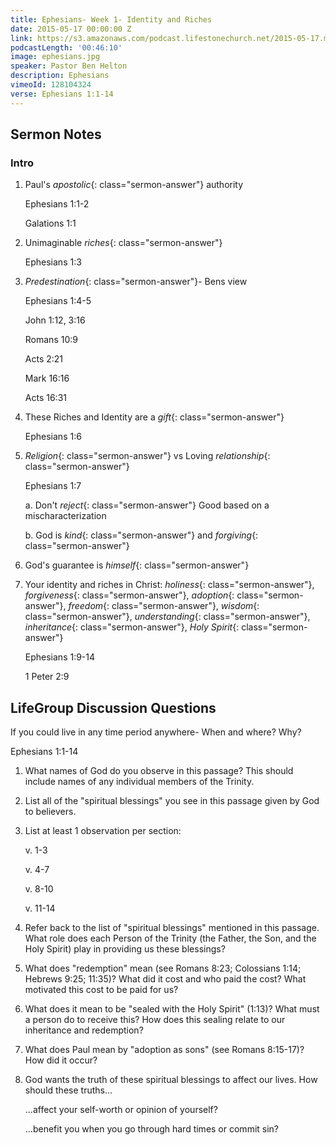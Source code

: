 ```yaml
---
title: Ephesians- Week 1- Identity and Riches
date: 2015-05-17 00:00:00 Z
link: https://s3.amazonaws.com/podcast.lifestonechurch.net/2015-05-17.mp3
podcastLength: '00:46:10'
image: ephesians.jpg
speaker: Pastor Ben Helton
description: Ephesians
vimeoId: 128104324
verse: Ephesians 1:1-14
---
```


## Sermon Notes

### Intro

1. Paul's *apostolic*{: class="sermon-answer"} authority

    Ephesians 1:1-2

    Galations 1:1

1. Unimaginable *riches*{: class="sermon-answer"}

    Ephesians 1:3

1. *Predestination*{: class="sermon-answer"}- Bens view

    Ephesians 1:4-5

    John 1:12, 3:16

    Romans 10:9

    Acts 2:21

    Mark 16:16

    Acts 16:31

1. These Riches and Identity are a *gift*{: class="sermon-answer"}

    Ephesians 1:6

1. *Religion*{: class="sermon-answer"} vs Loving *relationship*{: class="sermon-answer"}

    Ephesians 1:7

    a. Don't *reject*{: class="sermon-answer"} Good based on a mischaracterization

    b. God is *kind*{: class="sermon-answer"} and *forgiving*{: class="sermon-answer"}

1. God's guarantee is *himself*{: class="sermon-answer"}

1. Your identity and riches in Christ: *holiness*{: class="sermon-answer"}, *forgiveness*{: class="sermon-answer"}, *adoption*{: class="sermon-answer"}, *freedom*{: class="sermon-answer"}, *wisdom*{: class="sermon-answer"}, *understanding*{: class="sermon-answer"}, *inheritance*{: class="sermon-answer"}, *Holy Spirit*{: class="sermon-answer"}

    Ephesians 1:9-14

    1 Peter 2:9

## LifeGroup Discussion Questions

If you could live in any time period anywhere- When and where? Why?

Ephesians 1:1-14

1. What names of God do you observe in this passage? This should include names of any individual members of the Trinity.

1. List all of the "spiritual blessings" you see in this passage given by God to believers.

1. List at least 1 observation per section:

    v. 1-3

    v. 4-7

    v. 8-10

    v. 11-14

1. Refer back to the list of "spiritual blessings" mentioned in this passage. What role does each Person of the Trinity (the Father, the Son, and the Holy Spirit) play in providing us these blessings?

1. What does "redemption" mean (see Romans 8:23; Colossians 1:14; Hebrews 9:25; 11:35)? What did it cost and who paid the cost? What motivated this cost to be paid for us?

1. What does it mean to be "sealed with the Holy Spirit" (1:13)? What must a person do to receive this? How does this sealing relate to our inheritance and redemption?

1. What does Paul mean by "adoption as sons" (see Romans 8:15-17)? How did it occur?

1. God wants the truth of these spiritual blessings to affect our lives. How should these truths...

    ...affect your self-worth or opinion of yourself?

    ...benefit you when you go through hard times or commit sin?
